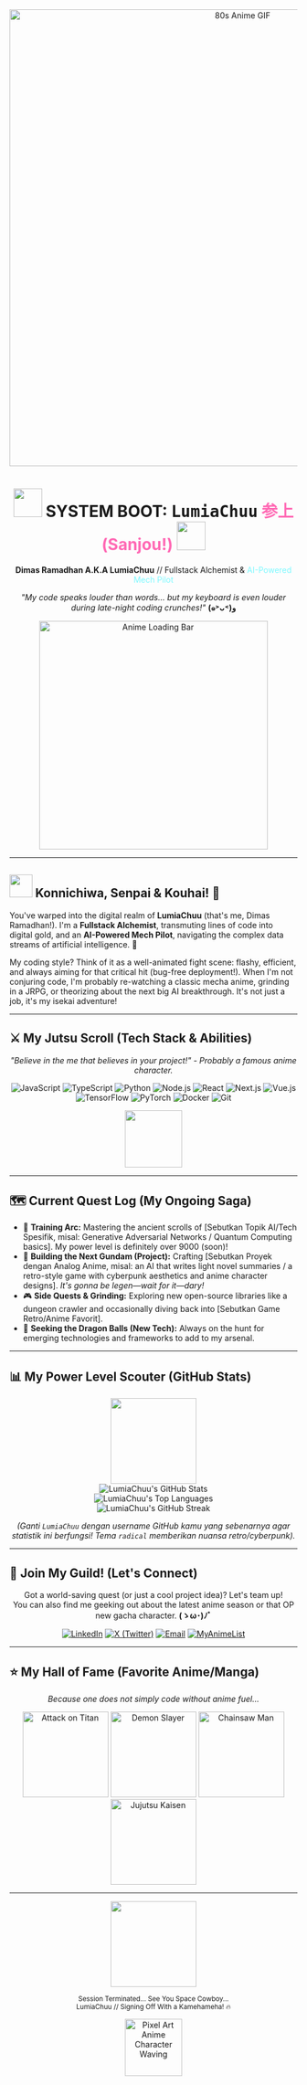 <div align="center">

  <img src="https://media.giphy.com/media/v1.Y2lkPTc5MGI3NjExaHk2Z3UxMzVudmo5NjAyazd0OXpzOG1leDFlMXl2bHJscXFxenNkZyZlcD12MV9naWZzX3NlYXJjaCZjdD1n/tXzFpjeqVnE7m/giphy.gif" alt="80s Anime GIF" width="800"/>
  <h1>
    <img src="https://media.giphy.com/media/uB2szZH5JSIU0/giphy.gif?cid=ecf05e47rvjqmpfx5echlgp1904kztjonq5r5hqg130mnrcc&ep=v1_gifs_search&rid=giphy.gif&ct=g" width="50" /> SYSTEM BOOT: <samp>LumiaChuu</samp> <font color="#FF69B4">参上 (Sanjou!)</font>
    <img src="https://media.giphy.com/media/uB2szZH5JSIU0/giphy.gif?cid=ecf05e47rvjqmpfx5echlgp1904kztjonq5r5hqg130mnrcc&ep=v1_gifs_search&rid=giphy.gif&ct=g" width="50" />
  </h1>
  <p><strong>Dimas Ramadhan A.K.A LumiaChuu</strong> // Fullstack Alchemist & <font color="#7DF9FF">AI-Powered Mech Pilot</font></p>
  <p><em>"My code speaks louder than words... but my keyboard is even louder during late-night coding crunches!"</em> <strong>(๑˃ᴗ˂)ﻭ</strong></p>

  <img src="https://media.giphy.com/media/3o7bu3XilJ5BOiSGic/giphy.gif" alt="Anime Loading Bar" width="400"/>
  </div>

---

## <img src="https://media.tenor.com/images/a20c160a82894889320939828515955c/tenor.gif" width="40"/> Konnichiwa, Senpai & Kouhai! 👋

You've warped into the digital realm of **LumiaChuu** (that's me, Dimas Ramadhan!). I'm a **Fullstack Alchemist**, transmuting lines of code into digital gold, and an **AI-Powered Mech Pilot**, navigating the complex data streams of artificial intelligence. 🚀

My coding style? Think of it as a well-animated fight scene: flashy, efficient, and always aiming for that critical hit (bug-free deployment!). When I'm not conjuring code, I'm probably re-watching a classic mecha anime, grinding in a JRPG, or theorizing about the next big AI breakthrough. It's not just a job, it's my isekai adventure!

---

## ⚔️ My Jutsu Scroll (Tech Stack & Abilities)

<p align="center">
  <em>"Believe in the me that believes in your project!" - Probably a famous anime character.</em>
</p>

<div align="center">
  <img src="https://img.shields.io/badge/JavaScript-F7DF1E?style=for-the-badge&logo=javascript&logoColor=black&labelColor=151515" alt="JavaScript"/>
  <img src="https://img.shields.io/badge/TypeScript-3178C6?style=for-the-badge&logo=typescript&logoColor=white&labelColor=151515" alt="TypeScript"/>
  <img src="https://img.shields.io/badge/Python-3776AB?style=for-the-badge&logo=python&logoColor=white&labelColor=151515" alt="Python"/>
  <img src="https://img.shields.io/badge/Node.js-339933?style=for-the-badge&logo=nodedotjs&logoColor=white&labelColor=151515" alt="Node.js"/>
  <img src="https://img.shields.io/badge/React-61DAFB?style=for-the-badge&logo=react&logoColor=black&labelColor=151515" alt="React"/>
  <img src="https://img.shields.io/badge/Next.js-000000?style=for-the-badge&logo=nextdotjs&logoColor=white&labelColor=151515" alt="Next.js"/>
  <img src="https://img.shields.io/badge/Vue.js-4FC08D?style=for-the-badge&logo=vuedotjs&logoColor=white&labelColor=151515" alt="Vue.js"/>
  <img src="https://img.shields.io/badge/TensorFlow-FF6F00?style=for-the-badge&logo=tensorflow&logoColor=white&labelColor=151515" alt="TensorFlow"/>
  <img src="https://img.shields.io/badge/PyTorch-EE4C2C?style=for-the-badge&logo=pytorch&logoColor=white&labelColor=151515" alt="PyTorch"/>
  <img src="https://img.shields.io/badge/Docker-2496ED?style=for-the-badge&logo=docker&logoColor=white&labelColor=151515" alt="Docker"/>
  <img src="https://img.shields.io/badge/Git-F05032?style=for-the-badge&logo=git&logoColor=white&labelColor=151515" alt="Git"/>
  </div>
<p align="center">
  <img src="https://media.giphy.com/media/l0MYSSfZgAAdOkL8Q/giphy.gif" width="100"/> </p>

---

## 🗺️ Current Quest Log (My Ongoing Saga)

* 🧠 **Training Arc:** Mastering the ancient scrolls of [Sebutkan Topik AI/Tech Spesifik, misal: Generative Adversarial Networks / Quantum Computing basics]. My power level is definitely over 9000 (soon)!
* 🚀 **Building the Next Gundam (Project):** Crafting [Sebutkan Proyek dengan Analog Anime, misal: an AI that writes light novel summaries / a retro-style game with cyberpunk aesthetics and anime character designs]. *It's gonna be legen—wait for it—dary!*
* 🎮 **Side Quests & Grinding:** Exploring new open-source libraries like a dungeon crawler and occasionally diving back into [Sebutkan Game Retro/Anime Favorit].
* 🌟 **Seeking the Dragon Balls (New Tech):** Always on the hunt for emerging technologies and frameworks to add to my arsenal.

---

## 📊 My Power Level Scouter (GitHub Stats)
<div align="center">
  <img src="https://media.giphy.com/media/NqNrz1jT4nU4g/giphy.gif" width="150"/> <br/>
  <img src="https://github-readme-stats.vercel.app/api?username=LumiaChuu&show_icons=true&theme=radical&icon_color=79ff97&text_color=9f9f9f&bg_color=151515&hide_border=true&count_private=true&rank_icon=github" alt="LumiaChuu's GitHub Stats" />
  <br/>
  <img src="https://github-readme-stats.vercel.app/api/top-langs/?username=LumiaChuu&layout=compact&theme=radical&bg_color=151515&hide_border=true&text_color=9f9f9f" alt="LumiaChuu's Top Languages" />
  <br/>
  <img src="https://github-readme-streak-stats.herokuapp.com/?user=LumiaChuu&theme=radical&background=151515&hide_border=true&stroke=79ff97&ring=79ff97&fire=79ff97&currStreakNum=9f9f9f&sideNums=9f9f9f&sideLabels=9f9f9f&dates=9f9f9f" alt="LumiaChuu's GitHub Streak" />

  *(Ganti `LumiaChuu` dengan username GitHub kamu yang sebenarnya agar statistik ini berfungsi! Tema `radical` memberikan nuansa retro/cyberpunk).*
</div>

---

## 💌 Join My Guild! (Let's Connect)
<div align="center">
  <p>Got a world-saving quest (or just a cool project idea)? Let's team up! <br/> You can also find me geeking out about the latest anime season or that OP new gacha character. <strong>(ゝω･)ﾉﾞ</strong></p>

  <a href="[LINK_LINKEDIN_KAMU]" target="_blank"><img src="https://img.shields.io/badge/LinkedIn-0077B5?style=for-the-badge&logo=linkedin&logoColor=white" alt="LinkedIn"/></a>
  <a href="[https://x.com/LumiaChuu]" target="_blank"><img src="https://img.shields.io/badge/X_ (Twitter)-000000?style=for-the-badge&logo=x&logoColor=white" alt="X (Twitter)"/></a>
  <a href="mailto:[LumiaChuu@hotmail.com]"><img src="https://img.shields.io/badge/Email_Me-D14836?style=for-the-badge&logo=gmail&logoColor=white" alt="Email"/></a>
  <a href="[https://myanimelist.net/profile/LumiaChuu]" target="_blank"><img src="https://img.shields.io/badge/MyAnimeList-2E51A2?style=for-the-badge&logo=myanimelist&logoColor=white" alt="MyAnimeList"/></a>
  </div>

---
## ⭐ My Hall of Fame (Favorite Anime/Manga)
<div align="center">
  <p><em>Because one does not simply code without anime fuel...</em></p>
  <img src="https://cdn.myanimelist.net/images/anime/11/39717.jpg" alt="Attack on Titan" width="150" title="Attack on Titan"/>
  <img src="https://cdn.myanimelist.net/images/anime/1208/94745.jpg" alt="Demon Slayer" width="150" title="Demon Slayer: Kimetsu no Yaiba"/>
  <img src="https://cdn.myanimelist.net/images/manga/3/258224.jpg" alt="Chainsaw Man" width="150" title="Chainsaw Man"/>
  <img src="https://cdn.myanimelist.net/images/anime/1120/138730.jpg" alt="Jujutsu Kaisen" width="150" title="Jujutsu Kaisen"/>
  </div>

---

<div align="center">
  <img src="https://media.giphy.com/media/DUzCmpUw0s6KA/giphy.gif?cid=ecf05e47kjwlsawwm8rpwkne66z6wa6s9usn72tlw6lqi1jx&ep=v1_gifs_search&rid=giphy.gif&ct=g" width="150" /> <p><small>Session Terminated... See You Space Cowboy... <br/> LumiaChuu // Signing Off With a Kamehameha! 🔥</small></p>
  <img src="https://media.giphy.com/media/v1.Y2lkPTc5MGI3NjExcTBlamwxZnVpc2g0cG10MTZsZ2FkNDI5OTNwand4eW9tZmh3dmVnayZlcD12MV9naWZzX3NlYXJjaCZjdD1n/EbRIxoUny8GJKkRZ8S/giphy.gif" width="100" alt="Pixel Art Anime Character Waving"/>
  </div>
